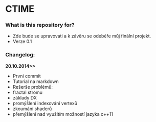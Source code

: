 # CTIME #


### What is this repository for? ###

* Zde bude se upravovati a k závěru se odebéře můj finální projekt.
* Verze 0.1

### Changelog: ###

**20.10.2014>>**

* Prvni commit
* Tutorial na markdown
* Rešerše problémů:
 * fractal stromu
 * základy DX
 * promýšlení indexování vertexů
 * zkoumání shaderů
 * přemýšlení nad využitím možností jazyka c++11